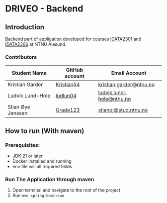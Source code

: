 # DRIVEO - Backend

## Introduction
Backend part of application developed for courses [IDATA2301](https://www.ntnu.edu/studies/courses/IDATA2301#tab=omEmnet) and [IDATA2306](https://www.ntnu.edu/studies/courses/IDATA2306#tab=omEmnet) at NTNU Ålesund.


### Contributors
| Student Name     | GitHub account                              | Email Account            |
| -----------------|---------------------------------------------|--------------------------|
|Kristian Garder   | [Kristian54](https://github.com/Kristian54) | kristian.garder@ntnu.no  |
|Ludvik Lund-Hole  | [ludlun04](https://github.com/ludlun04)     | ludvik.lund-hole@ntnu.no |
|Stian Øye Jenssen | [Grade123](https://github.com/Grade123)     | stianoj@stud.ntnu.no     |


## How to run (With maven)

### Prerequisites:
- JDK-21 or later
- Docker installed and running
- env file will all required feilds

### Run The Application through maven
1. Open terminal and navigate to the root of the project
2. Run ``mvn spring-boot:run``

